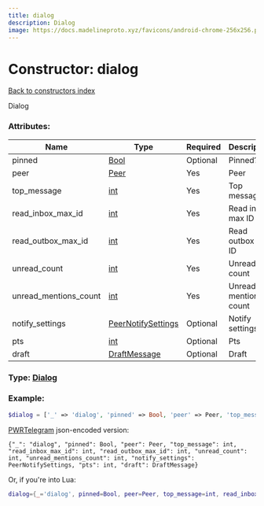 ```yaml
---
title: dialog
description: Dialog
image: https://docs.madelineproto.xyz/favicons/android-chrome-256x256.png
---
```

# Constructor: dialog  
[Back to constructors index](index.md)



Dialog

### Attributes:

| Name     |    Type       | Required | Description |
|----------|---------------|----------|-------------|
|pinned|[Bool](../types/Bool.md) | Optional|Pinned?|
|peer|[Peer](../types/Peer.md) | Yes|Peer|
|top\_message|[int](../types/int.md) | Yes|Top message|
|read\_inbox\_max\_id|[int](../types/int.md) | Yes|Read inbox max ID|
|read\_outbox\_max\_id|[int](../types/int.md) | Yes|Read outbox max ID|
|unread\_count|[int](../types/int.md) | Yes|Unread count|
|unread\_mentions\_count|[int](../types/int.md) | Yes|Unread mentions count|
|notify\_settings|[PeerNotifySettings](../types/PeerNotifySettings.md) | Optional|Notify settings|
|pts|[int](../types/int.md) | Optional|Pts|
|draft|[DraftMessage](../types/DraftMessage.md) | Optional|Draft|



### Type: [Dialog](../types/Dialog.md)


### Example:

```php
$dialog = ['_' => 'dialog', 'pinned' => Bool, 'peer' => Peer, 'top_message' => int, 'read_inbox_max_id' => int, 'read_outbox_max_id' => int, 'unread_count' => int, 'unread_mentions_count' => int, 'notify_settings' => PeerNotifySettings, 'pts' => int, 'draft' => DraftMessage];
```  

[PWRTelegram](https://pwrtelegram.xyz) json-encoded version:

```
{"_": "dialog", "pinned": Bool, "peer": Peer, "top_message": int, "read_inbox_max_id": int, "read_outbox_max_id": int, "unread_count": int, "unread_mentions_count": int, "notify_settings": PeerNotifySettings, "pts": int, "draft": DraftMessage}
```


Or, if you're into Lua:

```lua
dialog={_='dialog', pinned=Bool, peer=Peer, top_message=int, read_inbox_max_id=int, read_outbox_max_id=int, unread_count=int, unread_mentions_count=int, notify_settings=PeerNotifySettings, pts=int, draft=DraftMessage}

```


